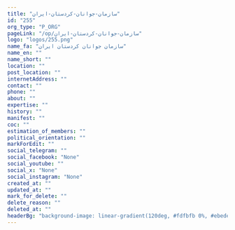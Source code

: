 ```yaml
---
title: "سازمان-جوانان-کردستان-ایران"
id: "255"
org_type: "P_ORG"
pageLink: "/op/سازمان-جوانان-کردستان-ایران"
logo: "logos/255.png"
name_fa: "سازمان جوانان کردستان ایران"
name_en: ""
name_short: ""
location: ""
post_location: ""
internetAddress: ""
contact: ""
phone: ""
about: ""
expertise: ""
history: ""
manifest: ""
coc: ""
estimation_of_members: ""
political_orientation: ""
markForEdit: ""
social_telegram: ""
social_facebook: "None"
social_youtube: ""
social_x: "None"
social_instagram: "None"
created_at: ""
updated_at: ""
mark_for_delete: ""
delete_reason: ""
deleted_at: ""
headerBg: "background-image: linear-gradient(120deg, #fdfbfb 0%, #ebedee 100%);"
---
```

